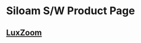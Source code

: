 # Siloam S/W Product Page




## [LuxZoom](https://github.com/SiloamDevteam/product/tree/master/LuxZoom)

